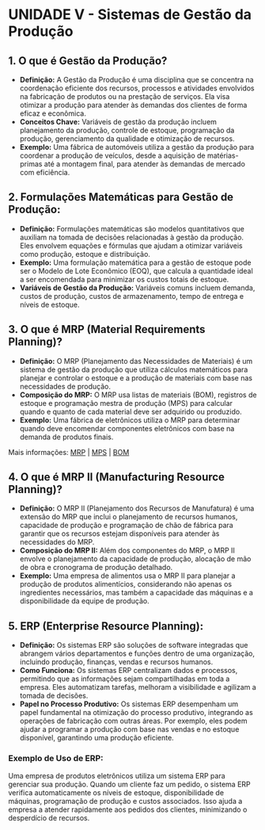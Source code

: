 # UNIDADE V - Sistemas de Gestão da Produção

## 1. O que é Gestão da Produção?
   - **Definição:** A Gestão da Produção é uma disciplina que se concentra na coordenação eficiente dos recursos, processos e atividades envolvidos na fabricação de produtos ou na prestação de serviços. Ela visa otimizar a produção para atender às demandas dos clientes de forma eficaz e econômica.
   - **Conceitos Chave:** Variáveis de gestão da produção incluem planejamento da produção, controle de estoque, programação da produção, gerenciamento da qualidade e otimização de recursos.
   - **Exemplo:** Uma fábrica de automóveis utiliza a gestão da produção para coordenar a produção de veículos, desde a aquisição de matérias-primas até a montagem final, para atender às demandas de mercado com eficiência.

## 2. Formulações Matemáticas para Gestão de Produção:
   - **Definição:** Formulações matemáticas são modelos quantitativos que auxiliam na tomada de decisões relacionadas à gestão da produção. Eles envolvem equações e fórmulas que ajudam a otimizar variáveis como produção, estoque e distribuição.
   - **Exemplo:** Uma formulação matemática para a gestão de estoque pode ser o Modelo de Lote Econômico (EOQ), que calcula a quantidade ideal a ser encomendada para minimizar os custos totais de estoque.
   - **Variáveis de Gestão da Produção:** Variáveis comuns incluem demanda, custos de produção, custos de armazenamento, tempo de entrega e níveis de estoque.

## 3. O que é MRP (Material Requirements Planning)?
   - **Definição:** O MRP (Planejamento das Necessidades de Materiais) é um sistema de gestão da produção que utiliza cálculos matemáticos para planejar e controlar o estoque e a produção de materiais com base nas necessidades de produção.
   - **Composição do MRP:** O MRP usa listas de materiais (BOM), registros de estoque e programação mestra de produção (MPS) para calcular quando e quanto de cada material deve ser adquirido ou produzido.
   - **Exemplo:** Uma fábrica de eletrônicos utiliza o MRP para determinar quando deve encomendar componentes eletrônicos com base na demanda de produtos finais.

Mais informações: [MRP](https://www.nomus.com.br/blog-industrial/o-que-e-o-mrp-e-para-que-serve/) | [MPS](https://www.sankhya.com.br/blog/o-que-e-mps-e-como-fazer-um-plano-mestre-de-producao/) | [BOM](https://www.tecnicon.com.br/blog/534-O_que_e_Bill_of_Materials_BOM_para_que_serve_e_como_usar_na_manufatura)

## 4. O que é MRP II (Manufacturing Resource Planning)?
   - **Definição:** O MRP II (Planejamento dos Recursos de Manufatura) é uma extensão do MRP que inclui o planejamento de recursos humanos, capacidade de produção e programação de chão de fábrica para garantir que os recursos estejam disponíveis para atender às necessidades do MRP.
   - **Composição do MRP II:** Além dos componentes do MRP, o MRP II envolve o planejamento da capacidade de produção, alocação de mão de obra e cronograma de produção detalhado.
   - **Exemplo:** Uma empresa de alimentos usa o MRP II para planejar a produção de produtos alimentícios, considerando não apenas os ingredientes necessários, mas também a capacidade das máquinas e a disponibilidade da equipe de produção.

## 5. ERP (Enterprise Resource Planning):
   - **Definição:** Os sistemas ERP são soluções de software integradas que abrangem vários departamentos e funções dentro de uma organização, incluindo produção, finanças, vendas e recursos humanos.
   - **Como Funciona:** Os sistemas ERP centralizam dados e processos, permitindo que as informações sejam compartilhadas em toda a empresa. Eles automatizam tarefas, melhoram a visibilidade e agilizam a tomada de decisões.
   - **Papel no Processo Produtivo:** Os sistemas ERP desempenham um papel fundamental na otimização do processo produtivo, integrando as operações de fabricação com outras áreas. Por exemplo, eles podem ajudar a programar a produção com base nas vendas e no estoque disponível, garantindo uma produção eficiente.
### Exemplo de Uso de ERP:
Uma empresa de produtos eletrônicos utiliza um sistema ERP para gerenciar sua produção. Quando um cliente faz um pedido, o sistema ERP verifica automaticamente os níveis de estoque, disponibilidade de máquinas, programação de produção e custos associados. Isso ajuda a empresa a atender rapidamente aos pedidos dos clientes, minimizando o desperdício de recursos.
